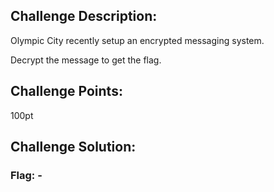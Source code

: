## Challenge Description:

Olympic City recently setup an encrypted messaging system. <p><p>Decrypt the message to get the flag.

## Challenge Points:

100pt

## Challenge Solution:



### Flag: -
